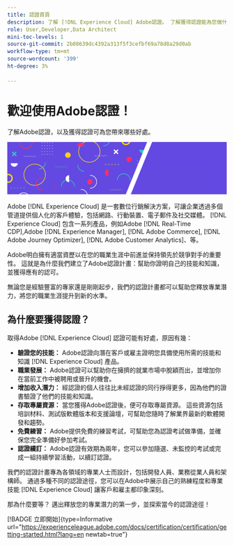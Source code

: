 ```yaml
---
title: 認證首頁
description: 了解 [!DNL Experience Cloud] Adobe認證。 了解獲得認證能為您做什麼。
role: User,Developer,Data Architect
mini-toc-levels: 1
source-git-commit: 2b08639dc4392a313f5f3cefbf69a78d8a29d0ab
workflow-type: tm+mt
source-wordcount: '399'
ht-degree: 3%

---
```


# 歡迎使用Adobe認證！

了解Adobe認證，以及獲得認證可為您帶來哪些好處。

![橫幅](/help/certifications/assets/home_banner_narrow.png)

Adobe [!DNL Experience Cloud] 是一套數位行銷解決方案，可讓企業透過多個管道提供個人化的客戶體驗，包括網路、行動裝置、電子郵件及社交媒體。 [!DNL Experience Cloud] 包含一系列產品，例如Adobe [!DNL Real-Time CDP],Adobe [!DNL Experience Manager], [!DNL Adobe Commerce], [!DNL Adobe Journey Optimizer], [!DNL Adobe Customer Analytics]、等。

Adobe明白擁有適當資歷以在您的職業生涯中前進並保持領先於競爭對手的重要性。 這就是為什麼我們建立了Adobe認證計畫：幫助你證明自己的技能和知識，並獲得應有的認可。

無論您是經驗豐富的專家還是剛剛起步，我們的認證計畫都可以幫助您釋放專業潛力，將您的職業生涯提升到新的水準。

## 為什麼要獲得認證？

取得Adobe [!DNL Experience Cloud] 認證可能有好處，原因有幾：

* **驗證您的技能：** Adobe認證向潛在客戶或雇主證明您具備使用所需的技能和知識 [!DNL Experience Cloud] 產品。
* **職業發展：** Adobe認證可以幫助你在擁擠的就業市場中脫穎而出，並增加你在當前工作中被聘用或晉升的機會。
* **增加收入潛力：** 經認證的個人往往比未經認證的同行掙得更多，因為他們的證書驗證了他們的技能和知識。
* **存取專屬資源：** 當您獲得Adobe認證後，便可存取專屬資源。 這些資源包括培訓材料、測試版軟體版本和支援論壇，可幫助您隨時了解業界最新的軟體開發和趨勢。
* **免費練習：** Adobe提供免費的練習考試，可幫助您為認證考試做準備，並確保您完全準備好參加考試。
* **認證續訂：** Adobe認證有效期為兩年，您可以參加隨選、未監控的考試或完成一組持續學習活動，以續訂認證。

我們的認證計畫專為各領域的專業人士而設計，包括開發人員、業務從業人員和架構師。 通過多種不同的認證途徑，您可以在Adobe中展示自己的熟練程度和專業技能 [!DNL Experience Cloud] 讓客戶和雇主都印象深刻。

那為什麼要等？ 邁出釋放您的專業潛力的第一步，並探索當今的認證途徑！

[!BADGE 立即開始]{type=Informative url="https://experienceleague.adobe.com/docs/certification/certification/getting-started.html?lang=en newtab=true"}
